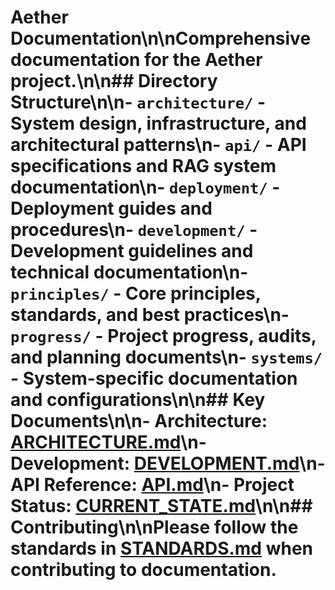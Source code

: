 # Aether Documentation\n\nComprehensive documentation for the Aether project.\n\n## Directory Structure\n\n- `architecture/` - System design, infrastructure, and architectural patterns\n- `api/` - API specifications and RAG system documentation\n- `deployment/` - Deployment guides and procedures\n- `development/` - Development guidelines and technical documentation\n- `principles/` - Core principles, standards, and best practices\n- `progress/` - Project progress, audits, and planning documents\n- `systems/` - System-specific documentation and configurations\n\n## Key Documents\n\n- Architecture: [ARCHITECTURE.md](architecture/ARCHITECTURE.md)\n- Development: [DEVELOPMENT.md](development/DEVELOPMENT.md)\n- API Reference: [API.md](api/API.md)\n- Project Status: [CURRENT_STATE.md](progress/CURRENT_STATE.md)\n\n## Contributing\n\nPlease follow the standards in [STANDARDS.md](principles/STANDARDS.md) when contributing to documentation.
